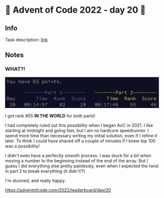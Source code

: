 # 🎄 Advent of Code 2022 - day 20 🎄

## Info

Task description: [link](https://adventofcode.com/2022/day/20)

## Notes

### WHAT?!

![AoC 2022 Day 20, rank 82 for part 1 and 55 for part 2](what.png)

I got rank #55 **IN THE WORLD** for both parts!

I had completely ruled out this possibility when I began AoC in 2021. I like starting at midnight and going fast, but I am no hardcore speedrunner. I spend more time than necessary writing my initial solution, even if I refine it later. To think I could have shaved off a couple of minutes if I knew top 100 was a possibility!

I didn't even have a perfectly smooth process. I was stuck for a bit when moving a number to the beginning instead of the end of the array. But I guess I did everything else pretty painlessly, even when I expected the twist in part 2 to break everything (it didn't!?).

I'm stunned, and really happy.

https://adventofcode.com/2022/leaderboard/day/20
